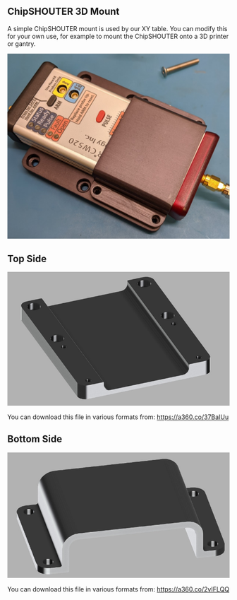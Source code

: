 ## ChipSHOUTER 3D Mount

A simple ChipSHOUTER mount is used by our XY table. You can modify this for your own use, for example to mount the ChipSHOUTER onto a 3D printer or gantry.

![](chipshouter_mount.jpg)

## Top Side

![](chipshouter_mount_bottom.jpg)

You can download this file in various formats from:
https://a360.co/37BaIUu

## Bottom Side

![](chipshouter_mount_top.jpg)

You can download this file in various formats from:
https://a360.co/2vIFLQQ
